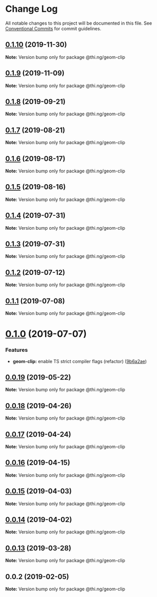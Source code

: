 # Change Log

All notable changes to this project will be documented in this file.
See [Conventional Commits](https://conventionalcommits.org) for commit guidelines.

## [0.1.10](https://github.com/thi-ng/umbrella/compare/@thi.ng/geom-clip@0.1.9...@thi.ng/geom-clip@0.1.10) (2019-11-30)

**Note:** Version bump only for package @thi.ng/geom-clip





## [0.1.9](https://github.com/thi-ng/umbrella/compare/@thi.ng/geom-clip@0.1.8...@thi.ng/geom-clip@0.1.9) (2019-11-09)

**Note:** Version bump only for package @thi.ng/geom-clip





## [0.1.8](https://github.com/thi-ng/umbrella/compare/@thi.ng/geom-clip@0.1.7...@thi.ng/geom-clip@0.1.8) (2019-09-21)

**Note:** Version bump only for package @thi.ng/geom-clip





## [0.1.7](https://github.com/thi-ng/umbrella/compare/@thi.ng/geom-clip@0.1.6...@thi.ng/geom-clip@0.1.7) (2019-08-21)

**Note:** Version bump only for package @thi.ng/geom-clip





## [0.1.6](https://github.com/thi-ng/umbrella/compare/@thi.ng/geom-clip@0.1.5...@thi.ng/geom-clip@0.1.6) (2019-08-17)

**Note:** Version bump only for package @thi.ng/geom-clip





## [0.1.5](https://github.com/thi-ng/umbrella/compare/@thi.ng/geom-clip@0.1.4...@thi.ng/geom-clip@0.1.5) (2019-08-16)

**Note:** Version bump only for package @thi.ng/geom-clip





## [0.1.4](https://github.com/thi-ng/umbrella/compare/@thi.ng/geom-clip@0.1.3...@thi.ng/geom-clip@0.1.4) (2019-07-31)

**Note:** Version bump only for package @thi.ng/geom-clip





## [0.1.3](https://github.com/thi-ng/umbrella/compare/@thi.ng/geom-clip@0.1.2...@thi.ng/geom-clip@0.1.3) (2019-07-31)

**Note:** Version bump only for package @thi.ng/geom-clip





## [0.1.2](https://github.com/thi-ng/umbrella/compare/@thi.ng/geom-clip@0.1.1...@thi.ng/geom-clip@0.1.2) (2019-07-12)

**Note:** Version bump only for package @thi.ng/geom-clip





## [0.1.1](https://github.com/thi-ng/umbrella/compare/@thi.ng/geom-clip@0.1.0...@thi.ng/geom-clip@0.1.1) (2019-07-08)

**Note:** Version bump only for package @thi.ng/geom-clip





# [0.1.0](https://github.com/thi-ng/umbrella/compare/@thi.ng/geom-clip@0.0.19...@thi.ng/geom-clip@0.1.0) (2019-07-07)


### Features

* **geom-clip:** enable TS strict compiler flags (refactor) ([9b6a2ae](https://github.com/thi-ng/umbrella/commit/9b6a2ae))





## [0.0.19](https://github.com/thi-ng/umbrella/compare/@thi.ng/geom-clip@0.0.18...@thi.ng/geom-clip@0.0.19) (2019-05-22)

**Note:** Version bump only for package @thi.ng/geom-clip





## [0.0.18](https://github.com/thi-ng/umbrella/compare/@thi.ng/geom-clip@0.0.17...@thi.ng/geom-clip@0.0.18) (2019-04-26)

**Note:** Version bump only for package @thi.ng/geom-clip





## [0.0.17](https://github.com/thi-ng/umbrella/compare/@thi.ng/geom-clip@0.0.16...@thi.ng/geom-clip@0.0.17) (2019-04-24)

**Note:** Version bump only for package @thi.ng/geom-clip





## [0.0.16](https://github.com/thi-ng/umbrella/compare/@thi.ng/geom-clip@0.0.15...@thi.ng/geom-clip@0.0.16) (2019-04-15)

**Note:** Version bump only for package @thi.ng/geom-clip





## [0.0.15](https://github.com/thi-ng/umbrella/compare/@thi.ng/geom-clip@0.0.14...@thi.ng/geom-clip@0.0.15) (2019-04-03)

**Note:** Version bump only for package @thi.ng/geom-clip





## [0.0.14](https://github.com/thi-ng/umbrella/compare/@thi.ng/geom-clip@0.0.13...@thi.ng/geom-clip@0.0.14) (2019-04-02)

**Note:** Version bump only for package @thi.ng/geom-clip





## [0.0.13](https://github.com/thi-ng/umbrella/compare/@thi.ng/geom-clip@0.0.12...@thi.ng/geom-clip@0.0.13) (2019-03-28)

**Note:** Version bump only for package @thi.ng/geom-clip







## 0.0.2 (2019-02-05)

**Note:** Version bump only for package @thi.ng/geom-clip
